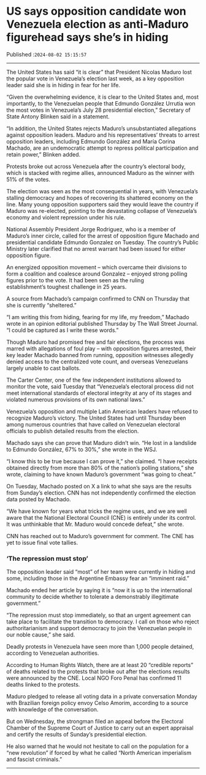 # US says opposition candidate won Venezuela election as anti-Maduro figurehead says she’s in hiding

Published :`2024-08-02 15:15:57`

---

The United States has said “it is clear” that President Nicolas Maduro lost the popular vote in Venezuela’s election last week, as a key opposition leader said she is in hiding in fear for her life.

“Given the overwhelming evidence, it is clear to the United States and, most importantly, to the Venezuelan people that Edmundo González Urrutia won the most votes in Venezuela’s July 28 presidential election,” Secretary of State Antony Blinken said in a statement.

“In addition, the United States rejects Maduro’s unsubstantiated allegations against opposition leaders. Maduro and his representatives’ threats to arrest opposition leaders, including Edmundo González and María Corina Machado, are an undemocratic attempt to repress political participation and retain power,” Blinken added.

Protests broke out across Venezuela after the country’s electoral body, which is stacked with regime allies, announced Maduro as the winner with 51% of the votes.

The election was seen as the most consequential in years, with Venezuela’s stalling democracy and hopes of recovering its shattered economy on the line. Many young opposition supporters said they would leave the country if Maduro was re-elected, pointing to the devastating collapse of Venezuela’s economy and violent repression under his rule.

National Assembly President Jorge Rodriguez, who is a member of Maduro’s inner circle, called for the arrest of opposition figure Machado and presidential candidate Edmundo Gonzalez on Tuesday. The country’s Public Ministry later clarified that no arrest warrant had been issued for either opposition figure.

An energized opposition movement – which overcame their divisions to form a coalition and coalesce around Gonzalez – enjoyed strong polling figures prior to the vote. It had been seen as the ruling establishment’s toughest challenge in 25 years.

A source from Machado’s campaign confirmed to CNN on Thursday that she is currently “sheltered.”

“I am writing this from hiding, fearing for my life, my freedom,” Machado wrote in an opinion editorial published Thursday by The Wall Street Journal. “I could be captured as I write these words.”

Though Maduro had promised free and fair elections, the process was marred with allegations of foul play – with opposition figures arrested, their key leader Machado banned from running, opposition witnesses allegedly denied access to the centralized vote count, and overseas Venezuelans largely unable to cast ballots.

The Carter Center, one of the few independent institutions allowed to monitor the vote, said Tuesday that “Venezuela’s electoral process did not meet international standards of electoral integrity at any of its stages and violated numerous provisions of its own national laws.”

Venezuela’s opposition and multiple Latin American leaders have refused to recognize Maduro’s victory. The United States had until Thursday been among numerous countries that have called on Venezuelan electoral officials to publish detailed results from the election.

Machado says she can prove that Maduro didn’t win. “He lost in a landslide to Edmundo González, 67% to 30%,” she wrote in the WSJ.

“I know this to be true because I can prove it,” she claimed. “I have receipts obtained directly from more than 80% of the nation’s polling stations,” she wrote, claiming to have known Maduro’s government “was going to cheat.”

On Tuesday, Machado posted on X a link to what she says are the results from Sunday’s election. CNN has not independently confirmed the election data posted by Machado.

“We have known for years what tricks the regime uses, and we are well aware that the National Electoral Council (CNE) is entirely under its control. It was unthinkable that Mr. Maduro would concede defeat,” she wrote.

CNN has reached out to Maduro’s government for comment. The CNE has yet to issue final vote tallies.

### ‘The repression must stop’

The opposition leader said “most” of her team were currently in hiding and some, including those in the Argentine Embassy fear an “imminent raid.”

Machado ended her article by saying it is “now it is up to the international community to decide whether to tolerate a demonstrably illegitimate government.”

“The repression must stop immediately, so that an urgent agreement can take place to facilitate the transition to democracy. I call on those who reject authoritarianism and support democracy to join the Venezuelan people in our noble cause,” she said.

Deadly protests in Venezuela have seen more than 1,000 people detained, according to Venezuelan authorities.

According to Human Rights Watch, there are at least 20 “credible reports” of deaths related to the protests that broke out after the elections results were announced by the CNE. Local NGO Foro Penal has confirmed 11 deaths linked to the protests.

Maduro pledged to release all voting data in a private conversation Monday with Brazilian foreign policy envoy Celso Amorim, according to a source with knowledge of the conversation.

But on Wednesday, the strongman filed an appeal before the Electoral Chamber of the Supreme Court of Justice to carry out an expert appraisal and certify the results of Sunday’s presidential election.

He also warned that he would not hesitate to call on the population for a “new revolution” if forced by what he called “North American imperialism and fascist criminals.”

---

